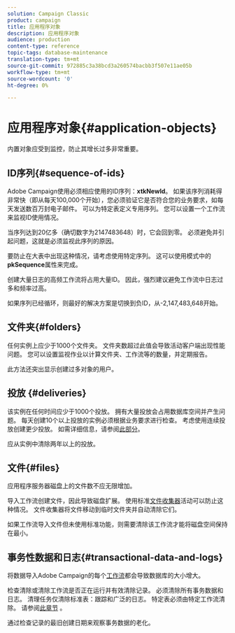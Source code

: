 ```yaml
---
solution: Campaign Classic
product: campaign
title: 应用程序对象
description: 应用程序对象
audience: production
content-type: reference
topic-tags: database-maintenance
translation-type: tm+mt
source-git-commit: 972885c3a38bcd3a260574bacbb3f507e11ae05b
workflow-type: tm+mt
source-wordcount: '0'
ht-degree: 0%

---
```



# 应用程序对象{#application-objects}

内置对象应受到监控，防止其增长过多非常重要。

## ID序列{#sequence-of-ids}

Adobe Campaign使用必须相应使用的ID序列：**xtkNewId**。 如果该序列消耗得非常快（即从每天100,000个开始），您必须验证它是否符合您的业务要求，如每天发送数百万封电子邮件。 可以为特定表定义专用序列。 您可以设置一个工作流来监视ID使用情况。

当序列达到20亿多（确切数字为2147483648）时，它会回到零。 必须避免并引起问题，这就是必须监视此序列的原因。

要防止在大表中出现这种情况，请考虑使用特定序列。 这可以使用模式中的&#x200B;**pkSequence**&#x200B;属性来完成。

创建大量日志的高频工作流将占用大量ID。 因此，强烈建议避免工作流中日志过多和频率过高。

如果序列已经循环，则最好的解决方案是切换到负ID，从-2,147,483,648开始。

## 文件夹{#folders}

任何实例上应少于1000个文件夹。 文件夹数超过此值会导致活动客户端出现性能问题。 您可以设置监视作业以计算文件夹、工作流等的数量，并定期报告。

此方法还突出显示创建过多对象的用户。

## 投放 {#deliveries}

该实例在任何时间应少于1000个投放。 拥有大量投放会占用数据库空间并产生问题。 每天创建10个以上投放的实例必须根据业务要求进行检查。 考虑使用连续投放创建更少投放。 如需详细信息，请参阅[此部分](../../workflow/using/continuous-delivery.md)。

应从实例中清除两年以上的投放。

## 文件{#files}

应用程序服务器磁盘上的文件数不应无限增加。

导入工作流创建文件，因此导致磁盘扩展。 使用标准[文件收集器](../../workflow/using/file-collector.md)活动可以防止这种情况。 文件收集器将文件移动到临时文件夹并自动清除它们。

如果工作流导入文件但未使用标准功能，则需要清除该工作流才能将磁盘空间保持在最小。

## 事务性数据和日志{#transactional-data-and-logs}

将数据导入Adobe Campaign的每个[工作流](../../workflow/using/data-life-cycle.md#work-table)都会导致数据库的大小增大。

检查清除或清除工作流是否正在运行并有效清除记录。 必须清除所有事务数据和日志。 清理任务仅清除标准表：跟踪和广泛的日志。 特定表必须由特定工作流清除。 请参阅[此章节](../../workflow/using/monitoring-workflow-execution.md#purging-the-logs) 。

通过检查记录的最旧创建日期来观察事务数据的老化。
